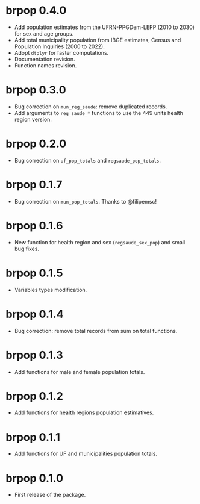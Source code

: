 # brpop 0.4.0
* Add population estimates from the UFRN-PPGDem-LEPP (2010 to 2030) for sex and age groups.
* Add total municipality population from IBGE estimates, Census and Population Inquiries (2000 to 2022).
* Adopt `dtplyr` for faster computations.
* Documentation revision.
* Function names revision.

# brpop 0.3.0
* Bug correction on `mun_reg_saude`: remove duplicated records.
* Add arguments to `reg_saude_*` functions to use the 449 units health region version.

# brpop 0.2.0
* Bug correction on `uf_pop_totals` and `regsaude_pop_totals`.

# brpop 0.1.7
* Bug correction on `mun_pop_totals`. Thanks to @filipemsc!

# brpop 0.1.6
* New function for health region and sex (`regsaude_sex_pop`) and small bug fixes.

# brpop 0.1.5
* Variables types modification.

# brpop 0.1.4
* Bug correction: remove total records from sum on total functions.

# brpop 0.1.3
* Add functions for male and female population totals.

# brpop 0.1.2
* Add functions for health regions population estimatives.

# brpop 0.1.1
* Add functions for UF and municipalities population totals.

# brpop 0.1.0
* First release of the package.
